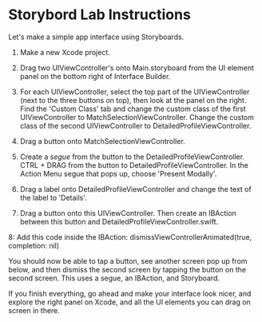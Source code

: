 Storybord Lab Instructions
=================
Let's make a simple app interface using Storyboards.

1. Make a new Xcode project.

2. Drag two UIViewController's onto Main.storyboard from the UI element panel on the bottom right of Interface Builder.

3. For each UIViewController, select the top part of the UIViewController (next to the three buttons on top), then look at the panel on the right. Find the 'Custom Class' tab and change the custom class of the first UIViewController to MatchSelectionViewController. Change the custom class of the second UIViewController to DetailedProfileViewController.

4. Drag a button onto MatchSelectionViewController.

5. Create a _segue_ from the button to the DetailedProfileViewController. CTRL + DRAG from the button to DetailedProfileViewController. In the Action Menu segue that pops up, choose 'Present Modally'.

6. Drag a label onto DetailedProfileViewController and change the text of the label to 'Details'.

7. Drag a button onto this UIViewController. Then create an IBAction between this button and DetailedProfileViewController.swift.

8: Add this code inside the IBAction:
dismissViewControllerAnimated(true, completion: nil)

You should now be able to tap a button, see another screen pop up from below, and then dismiss the second screen by tapping the button on the second screen. This uses a segue, an IBAction, and Storyboard.

If you finish everything, go ahead and make your interface look nicer, and explore the right panel on Xcode, and all the UI elements you can drag on screen in there. 

